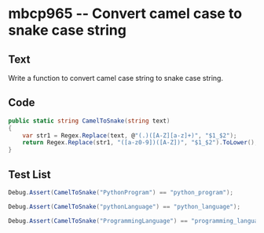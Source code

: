 # mbcp965 -- Convert camel case to snake case string

## Text

Write a function to convert camel case string to snake case string.

## Code

```csharp
public static string CamelToSnake(string text)
{
    var str1 = Regex.Replace(text, @"(.)([A-Z][a-z]+)", "$1_$2");
    return Regex.Replace(str1, "([a-z0-9])([A-Z])", "$1_$2").ToLower();
}
```

## Test List

```csharp
Debug.Assert(CamelToSnake("PythonProgram") == "python_program");
```

```csharp
Debug.Assert(CamelToSnake("pythonLanguage") == "python_language");
```

```csharp
Debug.Assert(CamelToSnake("ProgrammingLanguage") == "programming_language");
```
